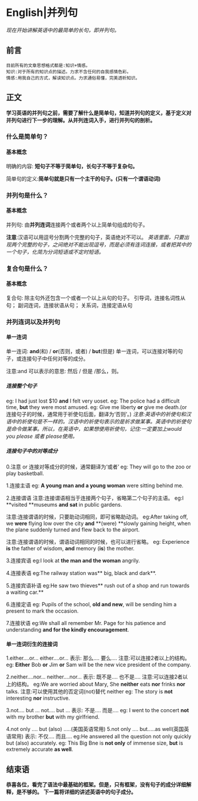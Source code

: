 # English|并列句
*现在开始讲解英语中的最简单的长句，即并列句。*

## 前言
    目前所有的文章思想格式都是:知识+情感。
    知识:对于所有的知识点的描述。力求不含任何的自我感情色彩。
    情感:用我自己的方式，解读知识点。力求通俗易懂，完美透析知识。

## 正文
**学习英语的并列句之前，需要了解什么是简单句，知道并列句的定义，基于定义对并列句进行下一步的理解。从并列连词入手，进行并列句的剖析。**

### 什么是简单句？
#### 基本概念
明确的内容: **短句子不等于简单句，长句子不等于复杂句。**

简单句的定义:**简单句就是只有一个主干的句子。(只有一个谓语动词)**


### 并列句是什么？
#### 基本概念
并列句: 由**并列连词**连接两个或者两个以上简单句组成的句子。

**注意**:汉语可以用逗号分割两个完整的句子，英语绝对不可以。
*英语里面，只要出现两个完整的句子，之间绝对不能出现逗号，而是必须有连词连接，或者把其中的一个句子，化简为分词短语或不定时短语。*


### 复合句是什么？
#### 基本概念
复合句: 除主句外还包含一个或者一个以上从句的句子。
引导词，连接名词性从句；
副词连词，连接状语从句；
关系词，连接定语从句


### 并列连词以及并列句
#### 单一连词
单一连词: **and**(和)  /  **or**(否则，或者)  /  **but**(但是)
单一连词，可以连接对等的句子，或连接句子中任何对等的成分。

注意:and 可以表示的意思: 然后  /  但是  /那么，则。


##### 连接整个句子
eg: I had just lost $10 **and** I felt very uoset.
eg: The police had a difficult time, **but** they were most amused.
eg: Give me liberty **or** give me death.(or连接句子的时候，通常用于祈使句后面，翻译为‘否则’。)
*注意:英语中的祈使句和汉语中的祈使句是不一样的。汉语中的祈使句表示的是祈求做某事。英语中的祈使句是命令做某事。所以，在英语中，如果想使用祈使句，记住:一定要加上would you please 或者 please使用。*

##### 连接句子中的对等成分

0.注意
    or 连接对等成分的时候，通常翻译为‘或者’
eg: They will go to the zoo or play basketball.

1.连接主语
eg: **A young man and a young woman** were sitting behind me.

2.连接谓语
注意:连接谓语相当于连接两个句子，省略第二个句子的主语。
eg:I **visited **museums **and** **sat** in public gardens.

注意:连接谓语的时候，只要助动词相同，即可省略助动词。
eg:After taking off, we **were** flying low over the city **and** **(were) **slowly gaining height, when the plane suddenly turned and flew back to the airport.

注意:连接谓语的时候，谓语动词相同的时候，也可以进行省略。
eg: Experience **is** the father of wisdom, **and** memory (**is**) the mother.


3.连接宾语
eg:I look at **the man and the woman** angrily.

4.连接表语
eg:The railway station was** big, black and dark**.

5.连接宾语补语
eg:He saw two thieves** rush out of a shop and run towards a waiting car.**

6.连接定语
eg: Pupils of the school, **old and new**, will be sending  him a present to mark the occasion.

7.连接状语
eg:We shall all remember Mr. Page for his patience and understanding **and for the kindly encouragement**.



#### 单一连词衍生的连接词
1.either....or...
either....or... 表示: 那么.... 要么....
注意:可以连接2者以上的结构。
eg: **Either** Bob **or** Jim **or** Sam will be the new vice president of the company.

2.neither....nor...
neither....nor... 表示: 既不是.... 也不是....
注意:可以连接2者以上的结构。
eg:We are worried about Mary, She **neither** eats **nor** frinks **nor**  talks.
注意:可以使用其他的否定词(not)替代 neither
eg: The  story is **not** interesting **nor** instructive.

3.not.... but ...
not.... but ... 表示: 不是.... 而是....
eg: I went to the concert **not** with my brother **but** with my girlfriend.

4.not only .... but (also) .....(美国英语常用)
5.not only .... but.....as well(英国英语常用)
表示: 不仅.... 而且....
eg:He answered all the question not only quickly but (also) accurately.
eg: This Big Bne is **not only** of immense size, **but** is extremely accurate **as well**.






    

## 结束语
 **恭喜各位，看完了语法中最基础的框架。但是，只有框架，没有句子的成分详细解释，是不够的。**
**下一篇将详细的讲述英语中的句子成分。**








